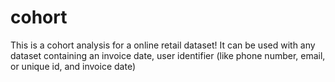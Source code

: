 # cohort
This is a cohort analysis for a online retail dataset!
It can be used with any dataset containing an invoice date, user identifier (like phone number, email, or unique id, and invoice date)
